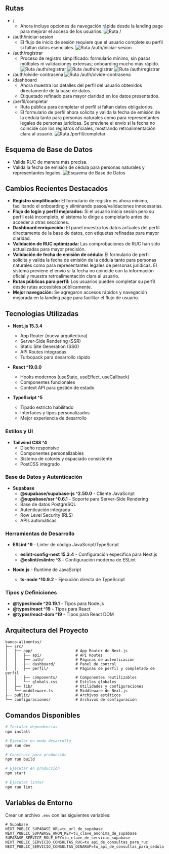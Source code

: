 ## Rutas
- /
  - Ahora incluye opciones de navegación rápida desde la landing page para mejorar el acceso de los usuarios.
![Ruta / ](images/Screenshot%202025-06-20%20at%2017-40-26%20Banco%20de%20Alimentos.png)
- /auth/iniciar-sesion
  - El flujo de inicio de sesión requiere que el usuario complete su perfil si faltan datos esenciales.
![Ruta /auth/iniciar-sesion ](images/image%20copy%202.png)
- /auth/registrar
  - Proceso de registro simplificado: formulario mínimo, sin pasos múltiples ni validaciones extensas; onboarding mucho más rápido.
![Ruta /auth/registrar ](images/Screenshot%202025-06-20%20at%2017-43-45%20Banco%20de%20Alimentos.png)
![Ruta /auth/registrar ](images/image%20copy.png)
![Ruta /auth/registrar ](images/Screenshot%202025-06-20%20at%2017-49-44%20Banco%20de%20Alimentos.png)
- /auth/olvide-contrasena
![Ruta /auth/olvide-contrasena ](images/Screenshot%202025-06-20%20at%2017-51-23%20Banco%20de%20Alimentos.png)
- /dashboard
  - Ahora muestra los detalles del perfil del usuario obtenidos directamente de la base de datos.
  - Etiquetado refinado para mayor claridad en los datos presentados.
- /perfil/completar
  - Ruta pública para completar el perfil si faltan datos obligatorios.
  - El formulario de perfil ahora solicita y valida la fecha de emisión de la cédula tanto para personas naturales como para representantes legales de personas jurídicas. Se previene el envío si la fecha no coincide con los registros oficiales, mostrando retroalimentación clara al usuario.
  ![Ruta /perfil/completar ](images/image.png)


## Esquema de Base de Datos
- Valida RUC de manera más precisa.
- Valida la fecha de emisión de cédula para personas naturales y representantes legales.
![Esquema de Base de Datos](images/supabase-schema-bfjmwjvzsywhmyruerxi.png)

## Cambios Recientes Destacados

- **Registro simplificado:** El formulario de registro es ahora mínimo, facilitando el onboarding y eliminando pasos/validaciones innecesarias.
- **Flujo de login y perfil mejorados:** Si el usuario inicia sesión pero su perfil está incompleto, el sistema lo dirige a completarlo antes de acceder a otras secciones.
- **Dashboard enriquecido:** El panel muestra los datos actuales del perfil directamente de la base de datos, con etiquetas refinadas para mayor claridad.
- **Validación de RUC optimizada:** Las comprobaciones de RUC han sido actualizadas para mayor precisión.
- **Validación de fecha de emisión de cédula:** El formulario de perfil solicita y valida la fecha de emisión de la cédula tanto para personas naturales como para representantes legales de personas jurídicas. El sistema previene el envío si la fecha no coincide con la información oficial y muestra retroalimentación clara al usuario.
- **Rutas públicas para perfil:** Los usuarios pueden completar su perfil desde rutas accesibles públicamente.
- **Mejor navegación:** Se agregaron accesos rápidos y navegación mejorada en la landing page para facilitar el flujo de usuario.

## Tecnologías Utilizadas

- **Next.js 15.3.4**
  - App Router (nueva arquitectura)
  - Server-Side Rendering (SSR)
  - Static Site Generation (SSG)
  - API Routes integradas
  - Turbopack para desarrollo rápido

- **React ^19.0.0**
  - Hooks modernos (useState, useEffect, useCallback)
  - Componentes funcionales
  - Context API para gestión de estado

- **TypeScript ^5**
  - Tipado estricto habilitado
  - Interfaces y tipos personalizados
  - Mejor experiencia de desarrollo

### **Estilos y UI**

- **Tailwind CSS ^4**
  - Diseño responsive
  - Componentes personalizables
  - Sistema de colores y espaciado consistente
  - PostCSS integrado

### **Base de Datos y Autenticación**

- **Supabase**
  - **@supabase/supabase-js ^2.50.0** - Cliente JavaScript
  - **@supabase/ssr ^0.6.1** - Soporte para Server-Side Rendering
  - Base de datos PostgreSQL
  - Autenticación integrada
  - Row Level Security (RLS)
  - APIs automáticas

### **Herramientas de Desarrollo**

- **ESLint ^9** - Linter de código JavaScript/TypeScript
  - **eslint-config-next 15.3.4** - Configuración específica para Next.js
  - **@eslint/eslintrc ^3** - Configuración moderna de ESLint

- **Node.js** - Runtime de JavaScript
  - **ts-node ^10.9.2** - Ejecución directa de TypeScript

### **Tipos y Definiciones**

- **@types/node ^20.19.1** - Tipos para Node.js
- **@types/react ^19** - Tipos para React
- **@types/react-dom ^19** - Tipos para React DOM

## Arquitectura del Proyecto

```
banco-alimentos/
├── src/
│   ├── app/                   # App Router de Next.js
│   │   ├── api/               # API Routes
│   │   ├── auth/              # Páginas de autenticación
│   │   ├── dashboard/         # Panel de control
│   │   ├── perfil/            # Páginas de perfil y completado de perfil 
│   │   ├── components/        # Componentes reutilizables
│   │   └── globals.css        # Estilos globales
│   ├── lib/                   # Utilidades y configuraciones
│   └── middleware.ts          # Middleware de Next.js
├── public/                    # Archivos estáticos
└── configuraciones/           # Archivos de configuración
```

## Comandos Disponibles

```bash
# Instalar dependencias
npm install

# Ejecutar en modo desarrollo
npm run dev

# Construir para producción
npm run build

# Ejecutar en producción
npm start

# Ejecutar linter
npm run lint
```

## Variables de Entorno

Crear un archivo `.env` con las siguientes variables:

```env
# Supabase
NEXT_PUBLIC_SUPABASE_URL=tu_url_de_supabase
NEXT_PUBLIC_SUPABASE_ANON_KEY=tu_clave_anonima_de_supabase
SUPABASE_SERVICE_ROLE_KEY=tu_clave_de_servicio_supabase
NEXT_PUBLIC_SERVICIO_CONSULTAS_RUC=tu_api_de_consultas_para_ruc
NEXT_PUBLIC_SERVICIO_CONSULTAS_DINARAP=tu_api_de_consultas_para_cedula
```
